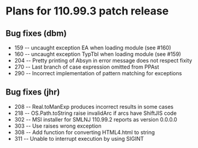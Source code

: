 # Plans for 110.99.3 patch release

## Bug fixes (dbm)

* 159 -- uncaught exception EA when loading module (see #160)
* 160 -- uncaught exception TypTbl when loading module (see #159)
* 204 -- Pretty printing of Absyn in error message does not respect fixity
* 270 -- Last branch of case expression omitted from PPAst
* 290 -- Incorrect implementation of pattern matching for exceptions

## Bug fixes (jhr)

* 208 -- Real.toManExp produces incorrect results in some cases
* 218 -- OS.Path.toString raise invalidArc if arcs have ShiftJIS code
* 302 -- MSI installer for SMLNJ 110.99.2 reports as version 0.0.0.0
* 303 -- Use raises wrong exception
* 308 -- Add function for converting HTML4.html to string
* 311 -- Unable to interrupt execution by using SIGINT
